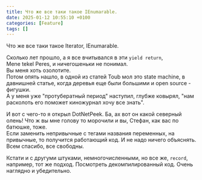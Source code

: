 ```yaml
---
title: Что же все таки такое IEnumarable.
date: 2025-01-12 10:55:10 +0100
categories: [Feature]
tags: []
---
```


Что же все таки такое Iterator, IEnumarable.

Сколько лет прошло,  а я все вчитывался в эти `yield return`,  
Mene tekel Peres, и ничегошеньки не понимал.  
Вы меня хоть озолотите.  
Потом опять  нашло, в одной из статей Toub  мол это state machine, в давнишней статье,  когда деревья еще были большими и open source - фигушки.  
А у меня уже "протубератный период"  наступил,  глубже ковырял, "нам расколоть его поможет киножурнал хочу все знать".    

И вот с чего-то я открыл DotNetPeek. Ба,  ах вот он какой северный олень! Что ж вы мне голову то морочили и вы,  Стефан, как вас по батюшке, тоже.   
Если заменить непривычные с тегами названия переменных, на привычные, то получится работающий код. И не надо ничего объяснять. Всем спасибо, все свободны.

 Кстати и с другуми штуками,  немногочисленными, но все же,  `record`, например, тот же подход. Посмотреть декомпилированный код. Очень наглядно и убедительно.


 

  
